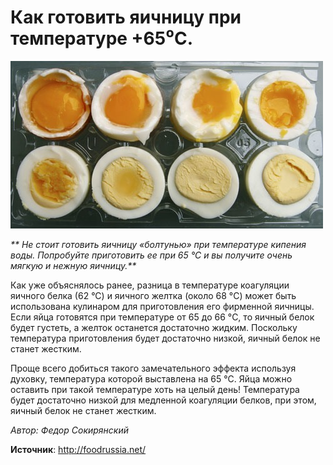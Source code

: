 # Как готовить яичницу при температуре +65⁰С.

![Как готовить яичницу при температуре +65⁰С](/images/Kulinar/Others/ommelete-souse-vide.jpg 'Как готовить яичницу при температуре +65⁰С')

_** Не стоит готовить яичницу «болтунью» при температуре кипения воды. Попробуйте приготовить ее при 65 °С и вы получите очень мягкую и нежную яичницу.**_

Как уже объяснялось ранее, разница в температуре коагуляции яичного белка (62 °С) и яичного желтка (около 68 °C) может быть использована кулинаром для приготовления его фирменной яичницы. Если яйца готовятся при температуре от 65 до 66 °C,  то яичный белок будет густеть, а желток останется достаточно жидким. Поскольку температура приготовления будет достаточно низкой, яичный белок не станет жестким.

Проще всего добиться такого замечательного эффекта используя духовку, температура которой выставлена на 65 °C. Яйца можно оставить при такой температуре хоть на целый день! Температура будет достаточно низкой для медленной коагуляции белков, при этом,  яичный белок не станет жестким.

_Автор: Федор Сокирянский_

**Источник**: http://foodrussia.net/
